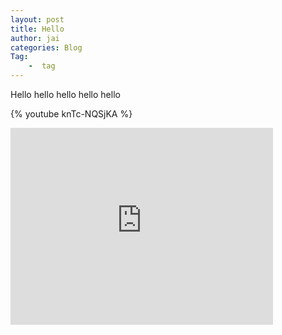 ```yaml
---
layout: post
title: Hello
author: jai
categories: Blog
Tag:
    -  tag
---
```

Hello hello hello hello hello

{% youtube knTc-NQSjKA %}

<iframe width="420" height="315" src="http://www.youtube.com/embed/knTc-NQSjKA" frameborder="0"> <iframe>